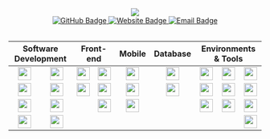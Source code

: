 <!-- Header -->
<div align="center">
  <img src="https://readme-typing-svg.herokuapp.com?font=Fira+Code&size=32&duration=2800&color=33b1ff&center=true&vCenter=true&width=600&height=100&lines=mhommet;Fullstack+Developer" />
</div>

<div align="center">
  <a href="https://github.com/mhommet">
    <img src="https://img.shields.io/badge/GitHub-mhommet-33b1ff?style=for-the-badge&logo=github&logoColor=white" alt="GitHub Badge" />
  </a>
  <a href="https://hommet.ch">
    <img src="https://img.shields.io/badge/Website-hommet.ch-33b1ff?style=for-the-badge&logo=safari&logoColor=white" alt="Website Badge" />
  </a>
  <a href="mailto:milan.hommet@protonmail.com">
    <img src="https://img.shields.io/badge/Email-Contact_Me-33b1ff?style=for-the-badge&logo=gmail&logoColor=white" alt="Email Badge" />
  </a>
</div>

<br>

<!-- Tech Stack Table -->
<div style="display: block;">
<table align="center" style="width: 100%;">
 <thead>
  <tr>
   <th colspan="2" align="center"><b>Software Development</b></th>
   <th colspan="2" align="center"><b>Front-end</b></th>
   <th colspan="1" align="center"><b>Mobile</b></th>
   <th colspan="1" align="center"><b>Database</b></th>
   <th colspan="3" align="center"><b>Environments & Tools</b></th>
  </tr>
 </thead>
 <tbody>
  <tr>
   <td align="center"><a title="Typescript" href="https://www.typescriptlang.org" target="_blank"><img align="center" width="26px" src="https://api.iconify.design/akar-icons:typescript-fill.svg?color=%2333b1ff" /></a></td>
   <td align="center"><a href="https://symfony.com/" title="Symfony"><img align="center" width="26px" src="https://api.iconify.design/simple-icons:symfony.svg?color=%2333b1ff" /></a></td>
   <td align="center"><a href="https://reactjs.org" title="React"><img align="center" width="26px" src="https://api.iconify.design/simple-icons:react.svg?color=%2333b1ff" /></a></td>
   <td align="center"><a href="https://vuejs.org/" title="Vue.js"><img align="center" width="26px" src="https://api.iconify.design/simple-icons:vuedotjs.svg?color=%2333b1ff" /></a></td>
   <td align="center"><a href="https://flutter.dev/" title="Flutter"><img align="center" width="26px" src="https://api.iconify.design/simple-icons:flutter.svg?color=%2333b1ff" /></a></td>
   <td align="center"><a href="https://www.mongodb.com" title="MongoDB"><img align="center" width="26px" src="https://api.iconify.design/simple-icons:mongodb.svg?color=%2333b1ff" /></a></td>
   <td align="center"><a href="https://git-scm.com/" title="Git"><img align="center" width="26px" src="https://api.iconify.design/simple-icons:git.svg?color=%2333b1ff" /></a></td>
   <td align="center"><a href="https://github.com/" title="GitHub"><img align="center" width="26px" src="https://api.iconify.design/simple-icons:github.svg?color=%2333b1ff" /></a></td>
   <td align="center"><a href="https://about.gitlab.com/" title="GitLab"><img align="center" width="26px" src="https://api.iconify.design/simple-icons:gitlab.svg?color=%2333b1ff" /></a></td>
  </tr>
  <tr>
   <td align="center"><a href="https://developer.mozilla.org/en-US/docs/Web/JavaScript" title="JavaScript"><img align="center" width="26px" src="https://api.iconify.design/simple-icons:javascript.svg?color=%2333b1ff" /></a></td>
   <td align="center"><a href="https://www.electronjs.org/" title="Electron"><img align="center" width="26px" src="https://api.iconify.design/simple-icons:electron.svg?color=%2333b1ff" /></a></td>
   <td align="center"><a href="https://nextjs.org/" title="NextJS"><img align="center" width="26px" src="https://api.iconify.design/simple-icons:nextdotjs.svg?color=%2333b1ff" /></a></td>
   <td align="center"><a title="SASS" href="https://sass-lang.com" target="_blank"><img align="center" width="26px" src="https://api.iconify.design/simple-icons:sass.svg?color=%2333b1ff" /></a></td>
   <td align="center"><a href="https://reactnative.dev/" title="React Native"><img align="center" width="26px" src="https://api.iconify.design/simple-icons:react.svg?color=%2333b1ff" /></a></td>
   <td align="center"><a href="https://www.mysql.com/" title="MySQL"><img align="center" width="26px" src="https://api.iconify.design/simple-icons:mysql.svg?color=%2333b1ff" /></a></td>
   <td align="center"><a href="https://docker.com/" title="Docker"><img align="center" width="26px" src="https://api.iconify.design/simple-icons:docker.svg?color=%2333b1ff" /></a></td>
   <td align="center"><a href="https://www.nginx.com/" title="Nginx"><img align="center" width="26px" src="https://api.iconify.design/simple-icons:nginx.svg?color=%2333b1ff" /></a></td>
   <td align="center"><a href="https://www.kernel.org/" title="Linux"><img align="center" width="26px" src="https://api.iconify.design/simple-icons:linux.svg?color=%2333b1ff" /></a></td>
  </tr>
  <tr>
   <td align="center"><a href="https://www.python.org/" title="Python"><img align="center" width="26px" src="https://api.iconify.design/simple-icons:python.svg?color=%2333b1ff" /></a></td>
   <td align="center"><a href="https://www.php.net/" title="PHP"><img align="center" width="26px" src="https://api.iconify.design/simple-icons:php.svg?color=%2333b1ff" /></a></td>
   <td align="center"></td>
   <td align="center"><a href="https://tailwindcss.com/" title="Tailwind CSS"><img align="center" width="26px" src="https://api.iconify.design/simple-icons:tailwindcss.svg?color=%2333b1ff" /></a></td>
   <td align="center"><a href="https://getbootstrap.com/" title="Bootstrap"><img align="center" width="26px" src="https://api.iconify.design/simple-icons:bootstrap.svg?color=%2333b1ff" /></a></td>
   <td align="center"></td>
   <td align="center"><a href="https://discord.com/developers/docs/intro" title="Discord"><img align="center" width="26px" src="https://api.iconify.design/simple-icons:discord.svg?color=%2333b1ff" /></a></td>
   <td align="center"><a href="https://mochajs.org/" title="Mocha"><img align="center" width="26px" src="https://api.iconify.design/simple-icons:mocha.svg?color=%2333b1ff" /></a></td>
   <td align="center"><a href="https://www.npmjs.com/" title="NPM"><img align="center" width="26px" src="https://api.iconify.design/simple-icons:npm.svg?color=%2333b1ff" /></a></td>
  </tr>
  <tr>
   <td align="center"><a href="https://flask.palletsprojects.com/" title="Flask"><img align="center" width="26px" src="https://api.iconify.design/simple-icons:flask.svg?color=%2333b1ff" /></a></td>
   <td align="center"><a href="https://www.ibm.com/products/cobol" title="COBOL"><img align="center" width="26px" src="https://api.iconify.design/simple-icons:c.svg?color=%2333b1ff" /></a></td>
   <td align="center"></td>
   <td align="center"></td>
   <td align="center"></td>
   <td align="center"></td>
   <td align="center"></td>
   <td align="center"></td>
   <td align="center"><a href="https://www.cypress.io/" title="Cypress"><img align="center" width="26px" src="https://api.iconify.design/simple-icons:cypress.svg?color=%2333b1ff" /></a></td>
  </tr>
 </tbody>
</table>
</div>
